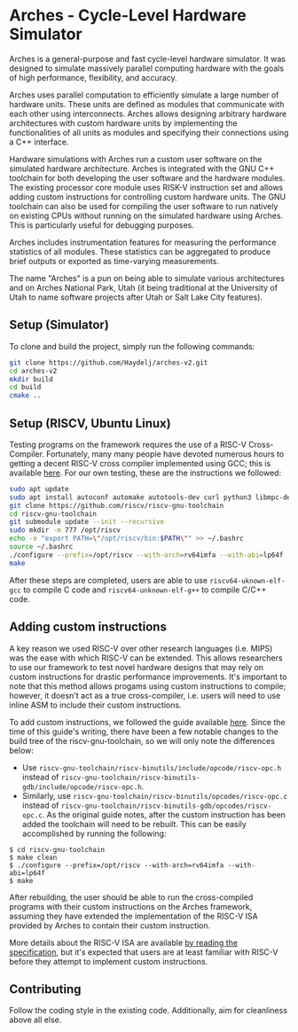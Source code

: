# Arches - Cycle-Level Hardware Simulator

Arches is a general-purpose and fast cycle-level hardware simulator.
It was designed to simulate massively parallel computing hardware with the goals of high performance, flexibility, and accuracy.

Arches uses parallel computation to efficiently simulate a large number of hardware units. These units are defined as modules that communicate with each other using interconnects. 
Arches allows designing arbitrary hardware architectures with custom hardware units by implementing the functionalities of all units as modules and specifying their connections using a C++ interface.

Hardware simulations with Arches run a custom user software on the simulated hardware architecture. Arches is integrated with the GNU C++ toolchain for both developing the user software and the hardware modules. The existing processor core module uses RISK-V instruction set and allows adding custom instructions for controlling custom hardware units. The GNU toolchain can also be used for compiling the user software to run natively on existing CPUs without running on the simulated hardware using Arches. This is particularly useful for debugging purposes.

Arches includes instrumentation features for measuring the performance statistics of all modules. These statistics can be aggregated to produce brief outputs or exported as time-varying measurements.

The name "Arches" is a pun on being able to simulate various architectures and on Arches National Park, Utah
(it being traditional at the University of Utah to name software projects after Utah or Salt Lake
City features).

## Setup (Simulator)
To clone and build the project, simply run the following commands:
```bash
git clone https://github.com/Haydelj/arches-v2.git
cd arches-v2
mkdir build
cd build
cmake ..
```

## Setup (RISCV, Ubuntu Linux)
Testing programs on the framework requires the use of a RISC-V Cross-Compiler. Fortunately, many many people have devoted numerous hours to getting a decent RISC-V cross compiler implemented using GCC; this is available [here](https://github.com/riscv/riscv-gnu-toolchain). 
For our own testing, these are the instructions we followed:
```bash
sudo apt update
sudo apt install autoconf automake autotools-dev curl python3 libmpc-dev libmpfr-dev libgmp-dev gawk build-essential bison flex texinfo gperf libtool patchutils bc zlib1g-dev libexpat-dev
git clone https://github.com/riscv/riscv-gnu-toolchain
cd riscv-gnu-toolchain
git submodule update --init --recursive
sudo mkdir -m 777 /opt/riscv
echo -e "export PATH=\"/opt/riscv/bin:$PATH\"" >> ~/.bashrc
source ~/.bashrc
./configure --prefix=/opt/riscv --with-arch=rv64imfa --with-abi=lp64f
make
```
After these steps are completed, users are able to use `riscv64-uknown-elf-gcc` to compile C code and `riscv64-unknown-elf-g++` to compile C/C++ code. 

## Adding custom instructions
A key reason we used RISC-V over other research languages (i.e. MIPS) was the ease with which RISC-V can be extended. This allows researchers to use our framework to test novel hardware designs that may rely on custom instructions for drastic performance improvements. It's important to note that this method allows progams using custom instructions to compile; however, it doesn't act as a true cross-compiler, i.e. users will need to use inline ASM to include their custom instructions.

To add custom instructions, we followed the guide available [here](https://nitish2112.github.io/post/adding-instruction-riscv/). Since the time of this guide's writing, there have been a few notable changes to the build tree of the riscv-gnu-toolchain, so we will only note the differences below:
- Use `riscv-gnu-toolchain/riscv-binutils/include/opcode/riscv-opc.h` instead of `riscv-gnu-toolchain/riscv-binutils-gdb/include/opcode/riscv-opc.h`.
- Similarly, use `riscv-gnu-toolchain/riscv-binutils/opcodes/riscv-opc.c` instead of `riscv-gnu-toolchain/riscv-binutils-gdb/opcodes/riscv-opc.c`. 
As the original guide notes, after the custom instruction has been added the toolchain will need to be rebuilt. This can be easily accomplished by running the following:
```
$ cd riscv-gnu-toolchain
$ make clean
$ ./configure --prefix=/opt/riscv --with-arch=rv64imfa --with-abi=lp64f
$ make
```
After rebuilding, the user should be able to run the cross-compiled programs with their custom instructions on the Arches framework, assuming they have extended the implementation of the RISC-V ISA provided by Arches to contain their custom instruction.

More details about the RISC-V ISA are available [by reading the specification](https://github.com/riscv/riscv-isa-manual/releases/download/Ratified-IMFDQC-and-Priv-v1.11/riscv-privileged-20190608.pdf), but it's expected that users are at least familiar with RISC-V before they attempt to implement custom instructions. 

## Contributing
Follow the coding style in the existing code.  Additionally, aim for cleanliness above all else.
